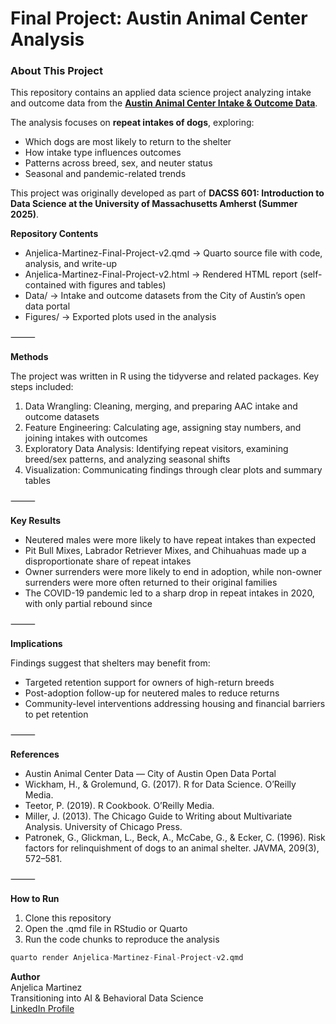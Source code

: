 # Final Project: Austin Animal Center Analysis

### About This Project

This repository contains an applied data science project analyzing intake and outcome data from the **[Austin Animal Center Intake & Outcome Data](https://data.austintexas.gov/)**.

The analysis focuses on **repeat intakes of dogs**, exploring:
* Which dogs are most likely to return to the shelter
* How intake type influences outcomes
* Patterns across breed, sex, and neuter status
* Seasonal and pandemic-related trends

This project was originally developed as part of **DACSS 601: Introduction to Data Science at the University of Massachusetts Amherst (Summer 2025)**.

**Repository Contents**
* Anjelica-Martinez-Final-Project-v2.qmd → Quarto source file with code, analysis, and write-up
* Anjelica-Martinez-Final-Project-v2.html → Rendered HTML report (self-contained with figures and tables)
* Data/ → Intake and outcome datasets from the City of Austin’s open data portal
* Figures/ → Exported plots used in the analysis

⸻

**Methods**

The project was written in R using the tidyverse and related packages. Key steps included:
1. Data Wrangling: Cleaning, merging, and preparing AAC intake and outcome datasets
2. Feature Engineering: Calculating age, assigning stay numbers, and joining intakes with outcomes
3. Exploratory Data Analysis: Identifying repeat visitors, examining breed/sex patterns, and analyzing seasonal shifts
4. Visualization: Communicating findings through clear plots and summary tables

⸻

**Key Results**
* Neutered males were more likely to have repeat intakes than expected
* Pit Bull Mixes, Labrador Retriever Mixes, and Chihuahuas made up a disproportionate share of repeat intakes
* Owner surrenders were more likely to end in adoption, while non-owner surrenders were more often returned to their original families
* The COVID-19 pandemic led to a sharp drop in repeat intakes in 2020, with only partial rebound since

⸻

**Implications**

Findings suggest that shelters may benefit from:
* Targeted retention support for owners of high-return breeds
* Post-adoption follow-up for neutered males to reduce returns
* Community-level interventions addressing housing and financial barriers to pet retention

⸻

**References**
* Austin Animal Center Data — City of Austin Open Data Portal
* Wickham, H., & Grolemund, G. (2017). R for Data Science. O’Reilly Media.
* Teetor, P. (2019). R Cookbook. O’Reilly Media.
* Miller, J. (2013). The Chicago Guide to Writing about Multivariate Analysis. University of Chicago Press.
* Patronek, G., Glickman, L., Beck, A., McCabe, G., & Ecker, C. (1996). Risk factors for relinquishment of dogs to an animal shelter. JAVMA, 209(3), 572–581.

⸻

**How to Run**
1. Clone this repository
2. Open the .qmd file in RStudio or Quarto
3. Run the code chunks to reproduce the analysis

```r
quarto render Anjelica-Martinez-Final-Project-v2.qmd
```

**Author**  
Anjelica Martinez  
Transitioning into AI & Behavioral Data Science  
[LinkedIn Profile](https://www.linkedin.com/in/anjelicamartinez/)

